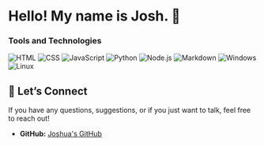 
<!--
**joshua-fernandess/joshua-fernandess** is a ✨ _special_ ✨ repository because its `README.md` (this file) appears on your GitHub profile.

Here are some ideas to get you started:

- 🔭 I’m currently working on ...
- 🌱 I’m currently learning ...
- 👯 I’m looking to collaborate on ...
- 🤔 I’m looking for help with ...
- 💬 Ask me about ...
- 📫 How to reach me: ...
- 😄 Pronouns: ...
- ⚡ Fun fact: ...
-->

# Hello! My name is Josh. 👋

<!-- I am currently diving into the world of JavaScript. 

## 📚 Learning Goals

I am focused on mastering the following areas:
- **JavaScript Fundamentals:** Understanding core concepts like variables, functions, objects, and asynchronous programming.
- **Node.js:** Learning how to build scalable server-side applications using Node.js, Express.js, and related technologies.
- **APIs:** Developing skills in creating and consuming REST APIs.
- **Database Integration:** Connecting Node.js applications with databases like MongoDB or PostgreSQL.

## 🧩 Skills I'm Developing

- **JavaScript ES6+ Features:** Arrow functions, destructuring, modules, and more.
- **Node.js and Express.js:** Building REST services, middleware, and routing.
- **Asynchronous Programming:** Promises, async/await, and handling asynchronous data.
- **Database Operations:** Connecting and querying databases, data modeling.  -->

### Tools and Technologies

![HTML](https://img.icons8.com/color/48/000000/html-5.png)
![CSS](https://img.icons8.com/color/48/000000/css3.png)
![JavaScript](https://img.icons8.com/color/48/000000/javascript.png)
![Python](https://img.icons8.com/color/48/000000/python.png)
![Node.js](https://img.icons8.com/fluency/48/000000/node-js.png)
![Markdown](https://img.icons8.com/ios/50/000000/markdown.png)
![Windows](https://img.icons8.com/color/48/000000/windows-10.png)
![Linux](https://img.icons8.com/color/48/000000/linux.png)

## 💬 Let’s Connect

If you have any questions, suggestions, or if you just want to talk, feel free to reach out!

- **GitHub:** [Joshua's GitHub](https://github.com/joshua-fernandess)
<!--
- **LinkedIn:** [Your LinkedIn Profile](https://www.linkedin.com/in/yourprofile)
- **Email:** [your.email@example.com](mailto:your.email@example.com) -->









